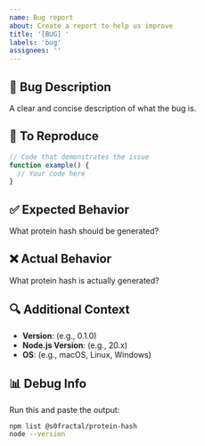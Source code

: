 ```yaml
---
name: Bug report
about: Create a report to help us improve
title: '[BUG] '
labels: 'bug'
assignees: ''
---
```


## 🐛 Bug Description
A clear and concise description of what the bug is.

## 📝 To Reproduce

```typescript
// Code that demonstrates the issue
function example() {
  // Your code here
}
```

## ✅ Expected Behavior
What protein hash should be generated?

## ❌ Actual Behavior
What protein hash is actually generated?

## 🔍 Additional Context

- **Version**: (e.g., 0.1.0)
- **Node.js Version**: (e.g., 20.x)
- **OS**: (e.g., macOS, Linux, Windows)

## 📊 Debug Info

Run this and paste the output:
```bash
npm list @s0fractal/protein-hash
node --version
```